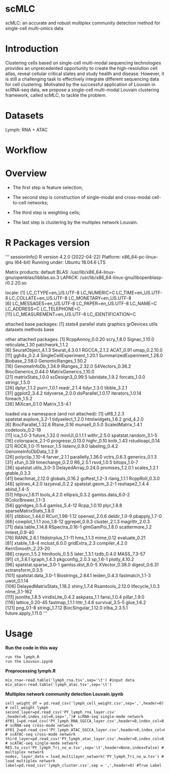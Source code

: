 # scMLC
scMLC: an accurate and robust multiplex community detection method for single-cell multi-omics data

# Introduction
Clustering cells based on single-cell multi-modal sequencing technologies provides an unprecedented opportunity to create the high-resolution cell atlas, reveal cellular critical states and study health and disease. However, it is still a challenging task to effectively integrate different sequencing data for cell clustering. Motivated by the successful application of Louvain in scRNA-seq data, we propose a single-cell multi-modal Louvain clustering framework, called scMLC, to tackle the problem.  

# Datasets
Lymph: RNA + ATAC

# Workflow


# Overview
 * The first step is feature selection;  

 * The second step is construction of single-modal and cross-modal cell-to-cell networks;  

 * The third step is weighting cells;  

 * The last step is clustering by the multiplex network Louvain.

# R Packages version
'''
sessionInfo()
R version 4.2.0 (2022-04-22)
Platform: x86_64-pc-linux-gnu (64-bit)
Running under: Ubuntu 18.04.6 LTS

Matrix products: default
BLAS:   /usr/lib/x86_64-linux-gnu/openblas/libblas.so.3
LAPACK: /usr/lib/x86_64-linux-gnu/libopenblasp-r0.2.20.so

locale:
 [1] LC_CTYPE=en_US.UTF-8       LC_NUMERIC=C               LC_TIME=en_US.UTF-8        LC_COLLATE=en_US.UTF-8     LC_MONETARY=en_US.UTF-8   
 [6] LC_MESSAGES=en_US.UTF-8    LC_PAPER=en_US.UTF-8       LC_NAME=C                  LC_ADDRESS=C               LC_TELEPHONE=C            
[11] LC_MEASUREMENT=en_US.UTF-8 LC_IDENTIFICATION=C       

attached base packages:
[1] stats4    parallel  stats     graphics  grDevices utils     datasets  methods   base     

other attached packages:
 [1] RcppAnnoy_0.0.20            scry_1.8.0                  Signac_1.10.0               reticulate_1.30             patchwork_1.1.2            
 [6] SeuratObject_4.1.3          Seurat_4.3.0.1              RGCCA_2.1.2                 ACAT_0.91                   umap_0.2.10.0              
[11] ggh4x_0.2.4                 SingleCellExperiment_1.20.1 SummarizedExperiment_1.28.0 Biobase_2.58.0              GenomicRanges_1.50.2       
[16] GenomeInfoDb_1.34.9         IRanges_2.32.0              S4Vectors_0.36.2            BiocGenerics_0.44.0         MatrixGenerics_1.10.0      
[21] matrixStats_1.0.0           scDesign3_0.99.5            lubridate_1.9.2             forcats_1.0.0               stringr_1.5.0              
[26] dplyr_1.1.2                 purrr_1.0.1                 readr_2.1.4                 tidyr_1.3.0                 tibble_3.2.1               
[31] ggplot2_3.4.2               tidyverse_2.0.0             doParallel_1.0.17           iterators_1.0.14            foreach_1.5.2              
[36] MiXcan_0.1.0                Matrix_1.5-4.1             

loaded via a namespace (and not attached):
  [1] utf8_1.2.3                spatstat.explore_3.2-1    tidyselect_1.2.0          htmlwidgets_1.6.2         grid_4.2.0               
  [6] BiocParallel_1.32.6       Rtsne_0.16                munsell_0.5.0             ScaledMatrix_1.4.1        codetools_0.2-18         
 [11] ica_1.0-3                 future_1.32.0             miniUI_0.1.1.1            withr_2.5.0               spatstat.random_3.1-5    
 [16] colorspace_2.1-0          progressr_0.13.0          highr_0.10                knitr_1.43                rstudioapi_0.14          
 [21] ROCR_1.0-11               tensor_1.5                listenv_0.9.0             labeling_0.4.2            GenomeInfoDbData_1.2.9   
 [26] polyclip_1.10-4           farver_2.1.1              parallelly_1.36.0         vctrs_0.6.3               generics_0.1.3           
 [31] xfun_0.39                 timechange_0.2.0          R6_2.5.1                  rsvd_1.0.5                bitops_1.0-7             
 [36] spatstat.utils_3.0-3      DelayedArray_0.24.0       promises_1.2.0.1          scales_1.2.1              gtable_0.3.3             
 [41] beachmat_2.12.0           globals_0.16.2            goftest_1.2-3             rlang_1.1.1               RcppRoll_0.3.0           
 [46] splines_4.2.0             lazyeval_0.2.2            spatstat.geom_3.2-1       reshape2_1.4.4            abind_1.4-5              
 [51] httpuv_1.6.11             tools_4.2.0               ellipsis_0.3.2            gamlss.data_6.0-2         RColorBrewer_1.1-3       
 [56] ggridges_0.5.4            gamlss_5.4-12             Rcpp_1.0.10               plyr_1.8.8                sparseMatrixStats_1.8.0  
 [61] zlibbioc_1.44.0           RCurl_1.98-1.12           openssl_2.0.6             deldir_1.0-9              pbapply_1.7-0            
 [66] cowplot_1.1.1             zoo_1.8-12                ggrepel_0.9.3             cluster_2.1.3             magrittr_2.0.3           
 [71] data.table_1.14.8         RSpectra_0.16-1           glmGamPoi_1.8.0           scattermore_1.2           lmtest_0.9-40            
 [76] RANN_2.6.1                fitdistrplus_1.1-11       hms_1.1.3                 mime_0.12                 evaluate_0.21            
 [81] xtable_1.8-4              mclust_6.0.0              gridExtra_2.3             compiler_4.2.0            KernSmooth_2.23-20       
 [86] crayon_1.5.2              htmltools_0.5.5           later_1.3.1               tzdb_0.4.0                MASS_7.3-57              
 [91] cli_3.6.1                 igraph_1.4.3              pkgconfig_2.0.3           sp_1.6-1                  plotly_4.10.2            
 [96] spatstat.sparse_3.0-1     gamlss.dist_6.0-5         XVector_0.38.0            digest_0.6.31             sctransform_0.3.5        
[101] spatstat.data_3.0-1       Biostrings_2.64.1         leiden_0.4.3              fastmatch_1.1-3           uwot_0.1.14              
[106] DelayedMatrixStats_1.18.2 shiny_1.7.4               Rsamtools_2.12.0          lifecycle_1.0.3           nlme_3.1-162             
[111] jsonlite_1.8.5            viridisLite_0.4.2         askpass_1.1               fansi_1.0.4               pillar_1.9.0             
[116] lattice_0.20-45           fastmap_1.1.1             httr_1.4.6                survival_3.5-5            glue_1.6.2               
[121] png_0.1-8                 stringi_1.7.12            BiocSingular_1.12.0       irlba_2.3.5.1             future.apply_1.11.0 
'''

# Usage

**Run the code in this way**
```
run the lymph.R  
run the Louvain.ipynb
```
**Preprocessing lymph.R**
```
mix_rna<-read.table('lymph_rna.tsv',sep='\t') #input data
mix_atac<-read.table('lymph_atac.tsv',sep='\t')
```
**Multiplex network community detection  Louvain.ipynb**
```
cell_weight_df = pd.read_csv('lymph_cell_weight.csv',sep=',',header=0) # cell_weight lymph
second_layer=pd.read_csv('PY_lymph_rna_layer.csv' ,header=0,index_col=0,sep=',')# scRNA-seq single-mode network  
df01_1=pd.read_csv('PY_lymph_RNA_SGCCA_layer.csv',header=0,index_col=0,sep=',') # scRNA-seq cross-mode network  
df01_2=pd.read_csv('PY_lymph_ATAC_SGCCA_layer.csv',header=0,index_col=0,sep=',') # scATAC-seq cross-mode network  
third_layer=pd.read_csv('PY_lymph_atac_layer.csv',header=0,index_col=0,sep=',') # scATAC-seq single-mode network  
RES.to_csv('PY_lymph_Tri_no_w.tsv',sep='\t',header=None,index=False) # multiplex network  
nodes, layer_data = load_multilayer_network('PY_lymph_Tri_no_w.tsv') # load multiplex network
label=pd.read_csv('lymph_cluster.csv',sep = ',',header=0) #True Label
```

